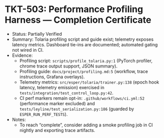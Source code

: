# TKT-503: Performance Profiling Harness — Completion Certificate

- Status: Partially Verified
- Summary: Tolaria profiling script and guide exist; telemetry exposes latency metrics. Dashboard tie-ins are documented; automated gating not wired in CI.
- Evidence:
  - Profiling script: `scripts/profile_tolaria.py:1` (PyTorch profiler, chrome trace output support, JSON summary).
  - Profiling guide: `docs/project/profiling.md:5` (workflow, trace instructions, Grafana overlays).
  - Telemetry metrics: `src/esper/tolaria/trainer.py:138` (epoch hook latency, telemetry emission) exercised in `tests/integration/test_control_loop.py:42`.
  - CI perf markers remain opt-in: `.github/workflows/ci.yml:52` (performance marker excluded) and `tests/leyline/test_serialization.py:186` (guarded by `ESPER_RUN_PERF_TESTS`).
- Notes:
  - To reach “complete”, consider adding a smoke profiling job in CI nightly and exporting trace artifacts.
